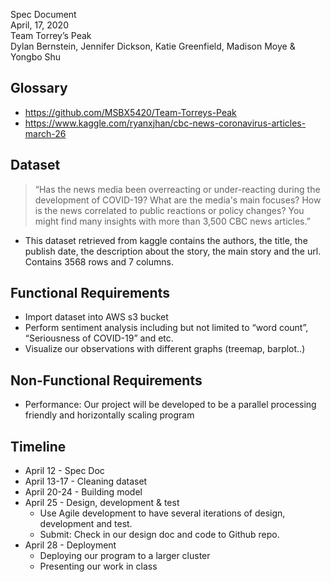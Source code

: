 Spec Document  
April, 17, 2020  
Team Torrey’s Peak  
Dylan Bernstein, Jennifer Dickson, Katie Greenfield, Madison Moye & Yongbo Shu  

## Glossary

- https://github.com/MSBX5420/Team-Torreys-Peak  
- https://www.kaggle.com/ryanxjhan/cbc-news-coronavirus-articles-march-26  

## Dataset

> “Has the news media been overreacting or under-reacting during the development of COVID-19? What are the media's main focuses? How is the news correlated to public reactions or policy changes? You might find many insights with more than 3,500 CBC news articles.”  

- This dataset retrieved from kaggle contains the authors, the title, the publish date, the description about the story, the main story and the url. Contains 3568 rows and 7 columns.  

## Functional Requirements

- Import dataset into AWS s3 bucket  
- Perform sentiment analysis including but not limited to “word count”, “Seriousness of COVID-19” and etc.  
- Visualize our observations with different graphs (treemap, barplot..)  

## Non-Functional Requirements

- Performance: Our project will be developed to be a parallel processing friendly and horizontally scaling program  

## Timeline

- April 12 - Spec Doc  
- April 13-17 - Cleaning dataset  
- April 20-24 - Building model  
- April 25 - Design, development & test
    - Use Agile development to have several iterations of design, development and test.  
    - Submit: Check in our design doc and code to Github repo.  
- April 28 - Deployment
    - Deploying our program to a larger cluster  
    - Presenting our work in class  
